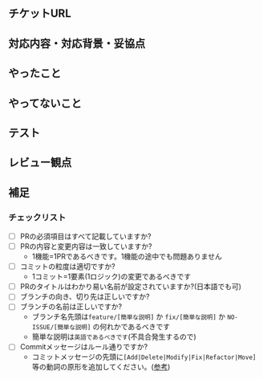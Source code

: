 ## チケットURL
<!-- 必須 -->
<!-- GH-〇〇 チケット番号 -->
<!-- チケット番号がない場合はNO-ISSUE -->

## 対応内容・対応背景・妥協点
<!-- 必須 -->
<!-- 簡単な説明 -->
<!-- スクリーンショットを添付してください -->

## やったこと
<!-- 必須 -->
<!-- このPR内でやったことを書く -->

## やってないこと
<!-- このPR内でやっていないことを書く -->
<!-- なかったら無し -->

## テスト
<!-- テスト項目、テスト方法を書く -->
<!-- 例えばこのようにして確認したなどのスクリーンショットなど -->

## レビュー観点
<!-- あくまで目安です。 -->

<!-- - 想定通りに動作するか？ -->
<!-- - 他の部分と書き方・命名・ディレクトリ構成等が異なっていないか？ -->

## 補足
<!-- 追加で伝えたいことがあれば -->

<!-- ここから下は削除しないでください -->
### チェックリスト
- [ ] PRの必須項目はすべて記載していますか?
- [ ] PRの内容と変更内容は一致していますか?
  - 1機能=1PRであるべきです。1機能の途中でも問題ありません
- [ ] コミットの粒度は適切ですか?
  - 1コミット=1要素(1ロジック)の変更であるべきです  
    <!-- 
    例: ファイル移動してから内容変更したい場合は2回コミット分けるべきです  
    例: デバッグメッセージ表示と新たなロジック追加した場合も2回コミット分けるべきです -->
- [ ] PRのタイトルはわかり易い名前が設定されていますか?(日本語でも可)
- [ ] ブランチの向き、切り先は正しいですか?
- [ ] ブランチの名前は正しいですか?
  - ブランチ名先頭は`feature/[簡単な説明]` か `fix/[簡単な説明]` か `NO-ISSUE/[簡単な説明]` の何れかであるべきです
  - 簡単な説明は`英語であるべきです`(不具合発生するので)
- [ ] Commitメッセージはルール通りですか?
  - コミットメッセージの先頭に`[Add|Delete|Modify|Fix|Refactor|Move]`等の動詞の原形を追加してください。([参考](https://www.tam-tam.co.jp/tipsnote/program/post16686.html))  
  <!-- 
  例: Add 特殊演出を追加  
  例: Move フォルダを〇〇へ移動 
  -->
<!-- ここから上は削除しないでください -->